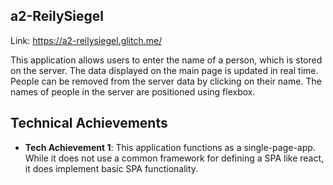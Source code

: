 ## a2-ReilySiegel

Link: https://a2-reilysiegel.glitch.me/

This application allows users to enter the name of a person, which is stored on
the server. The data displayed on the main page is updated in real time. People
can be removed from the server data by clicking on their name. The names of
people in the server are positioned using flexbox.

## Technical Achievements

- **Tech Achievement 1**: This application functions as a single-page-app. While
    it does not use a common framework for defining a SPA like react, it does
    implement basic SPA functionality.
